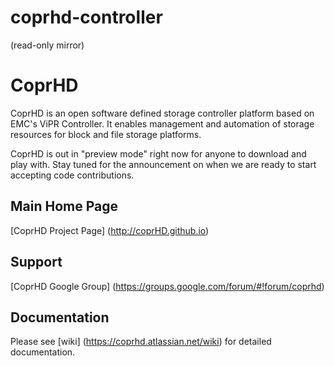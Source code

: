 # coprhd-controller
(read-only mirror)

CoprHD
=====
CoprHD is an open software defined storage controller platform based on EMC's ViPR Controller. It enables management and automation of storage resources for block and file storage platforms.

CoprHD is out in "preview mode" right now for anyone to download and play with. Stay tuned for the announcement on when we are ready to start accepting code contributions.

Main Home Page
----------
[CoprHD Project Page] (http://coprHD.github.io)


Support
----------
[CoprHD Google Group] (https://groups.google.com/forum/#!forum/coprhd)


Documentation
--------------
Please see [wiki] (https://coprhd.atlassian.net/wiki) for detailed documentation.
